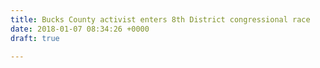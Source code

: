 ```yaml
---
title: Bucks County activist enters 8th District congressional race
date: 2018-01-07 08:34:26 +0000
draft: true

---
```

